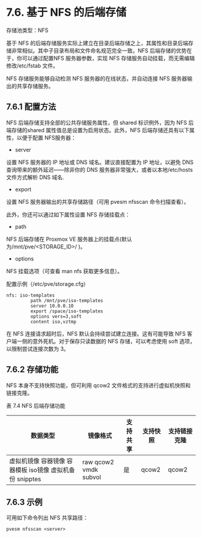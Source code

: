 # 7.6. 基于 NFS 的后端存储

存储池类型：NFS

基于 NFS 的后端存储服务实际上建立在目录后端存储之上，其属性和目录后端存储非常相似。其中子目录布局和文件命名规范完全一致。NFS 后端存储的优势在于，你可以通过配置NFS 服务器参数，实现 NFS 存储服务自动挂载，而无需编辑修改/etc/fstab 文件。

NFS 存储服务能够自动检测 NFS 服务器的在线状态，并自动连接 NFS 服务器输出的共享存储服务。

## 7.6.1 配置方法

NFS 后端存储支持全部的公共存储服务属性，但 shared 标识例外，因为 NFS 后端存储的shared 属性值总是设置为启用状态。此外，NFS 后端存储还具有以下属性，以便于配置 NFS服务器：

- server
  
设置 NFS 服务器的 IP 地址或 DNS 域名。建议直接配置为 IP 地址，以避免 DNS 查询带来的额外延迟——除非你的 DNS 服务器非常强大，或者以本地/etc/hosts 文件方式解析 DNS 域名.

- export
  
设置 NFS 服务器输出的共享存储路径（可用 pvesm nfsscan 命令扫描查看）。

此外，你还可以通过如下属性设置 NFS 存储挂载点：

- path

NFS 后端存储在 Proxmox VE 服务器上的挂载点(默认为/mnt/pve/<STORAGE_ID>/ )。

- options

NFS 挂载选项（可查看 man nfs 获取更多信息）。


配置示例（/etc/pve/storage.cfg）

```
nfs: iso-templates
         path /mnt/pve/iso-templates
         server 10.0.0.10
         export /space/iso-templates
         options vers=3,soft
         content iso,vztmp
```
在 NFS 连接请求超时后，NFS 默认会持续尝试建立连接。这有可能导致 NFS 客户端一侧的意外死机。对于保存只读数据的 NFS 存储，可以考虑使用 soft 选项，以限制尝试连接次数为 3。


## 7.6.2 存储功能

NFS 本身不支持快照功能，但可利用 qcow2 文件格式的支持进行虚拟机快照和链接克隆。

表 7.4 NFS 后端存储功能

|数据类型 |镜像格式 |支持共享| 支持快照 |支持链接克隆|
|-----|-----|-----|----|-----|
|虚拟机镜像 容器镜像 容器模板 iso镜像 虚拟机备份 snipptes|raw qcow2 vmdk subvol|是|qcow2|qcow2|

## 7.6.3 示例

可用如下命令列出 NFS 共享路径：
```
pvesm nfsscan <server>
```

